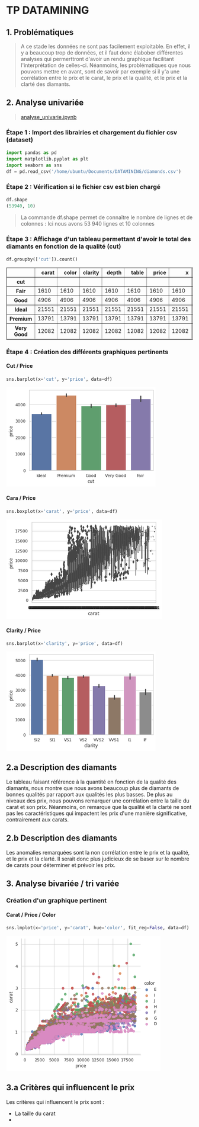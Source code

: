 <h1>TP DATAMINING</h1>

<h2>1. Problématiques</h2>

> A ce stade les données ne sont pas facilement exploitable.
> En effet, il y a beaucoup trop de données, et il faut donc élabober différentes analyses qui permerttront d'avoir un rendu graphique facilitant l'interprétation de celles-ci.
> Néanmoins, les problématiques que nous pouvons mettre en avant, sont de savoir par exemple si il y'a une corrélation entre le prix et le carat, le prix et la qualité, et le prix et la clarté des diamants.

<h2>2. Analyse univariée</h2>

> [analyse_univarie.ipynb](analyse_univarie.ipynb)

<h3>Étape 1 : Import des librairies et chargement du fichier csv (dataset)</h3>

```python
import pandas as pd
import matplotlib.pyplot as plt
import seaborn as sns
df = pd.read_csv('/home/ubuntu/Documents/DATAMINING/diamonds.csv')
```

<h3>Étape 2 : Vérification si le fichier csv est bien chargé</h3>

```python
df.shape
(53940, 10)
```

> La commande df.shape permet de connaître le nombre de lignes et de colonnes : Ici nous avons 53 940 lignes et 10 colonnes
    
    
<h3>Étape 3 : Affichage d'un tableau permettant d'avoir le total des diamants en fonction de la qualité (cut)</h3>

```python
df.groupby(['cut']).count()
```

<div>
<table border="1" class="dataframe">
  <thead>
    <tr style="text-align: right;">
      <th></th>
      <th>carat</th>
      <th>color</th>
      <th>clarity</th>
      <th>depth</th>
      <th>table</th>
      <th>price</th>
      <th>x</th>
      <th>y</th>
      <th>z</th>
    </tr>
    <tr>
      <th>cut</th>
      <th></th>
      <th></th>
      <th></th>
      <th></th>
      <th></th>
      <th></th>
      <th></th>
      <th></th>
      <th></th>
    </tr>
  </thead>
  <tbody>
    <tr>
      <th>Fair</th>
      <td>1610</td>
      <td>1610</td>
      <td>1610</td>
      <td>1610</td>
      <td>1610</td>
      <td>1610</td>
      <td>1610</td>
      <td>1610</td>
      <td>1610</td>
    </tr>
    <tr>
      <th>Good</th>
      <td>4906</td>
      <td>4906</td>
      <td>4906</td>
      <td>4906</td>
      <td>4906</td>
      <td>4906</td>
      <td>4906</td>
      <td>4906</td>
      <td>4906</td>
    </tr>
    <tr>
      <th>Ideal</th>
      <td>21551</td>
      <td>21551</td>
      <td>21551</td>
      <td>21551</td>
      <td>21551</td>
      <td>21551</td>
      <td>21551</td>
      <td>21551</td>
      <td>21551</td>
    </tr>
    <tr>
      <th>Premium</th>
      <td>13791</td>
      <td>13791</td>
      <td>13791</td>
      <td>13791</td>
      <td>13791</td>
      <td>13791</td>
      <td>13791</td>
      <td>13791</td>
      <td>13791</td>
    </tr>
    <tr>
      <th>Very Good</th>
      <td>12082</td>
      <td>12082</td>
      <td>12082</td>
      <td>12082</td>
      <td>12082</td>
      <td>12082</td>
      <td>12082</td>
      <td>12082</td>
      <td>12082</td>
    </tr>
  </tbody>
</table>
</div>

<h3>Étape 4 : Création des différents  graphiques pertinents</h3>

<h4>Cut / Price</h4>

```python
sns.barplot(x='cut', y='price', data=df)
```
![png](cut.png)

<h4>Cara / Price</h4>

```python
sns.boxplot(x='carat', y='price', data=df)
```
![png](output_8_1.png)

<h4>Clarity / Price</h4>

```python
sns.barplot(x='clarity', y='price', data=df)
```
![png](clarity.png)

<h2>2.a Description des diamants</h2>

Le tableau faisant référence à la quantité en fonction de la qualité des diamants, nous montre que nous avons beaucoup plus de diamants de bonnes qualités par rapport aux qualités les plus basses.
De plus au niveaux des prix, nous pouvons remarquer une corrélation entre la taille du carat et son prix.
Néanmoins, on remarque que la qualité et la clarté ne sont pas les caractéristiques qui impactent les prix d'une manière significative, contrairement aux carats.

<h2>2.b Description des diamants</h2>

Les anomalies remarquées sont la non corrélation entre le prix et la qualité, et le prix et la clarté. 
Il serait donc plus judicieux de se baser sur le nombre de carats pour déterminer et prévoir les prix.

<h2>3. Analyse bivariée / tri variée</h3>

<h3>Création d'un graphique pertinent</h3>

<h4>Carat / Price / Color</h4>

```python
sns.lmplot(x='price', y='carat', hue='color', fit_reg=False, data=df)
```
![color_bivarie](color_bivarie.png)

<h2>3.a Critères qui influencent le prix</h3>

Les critères qui influencent le prix sont :
* La taille du carat
* 



